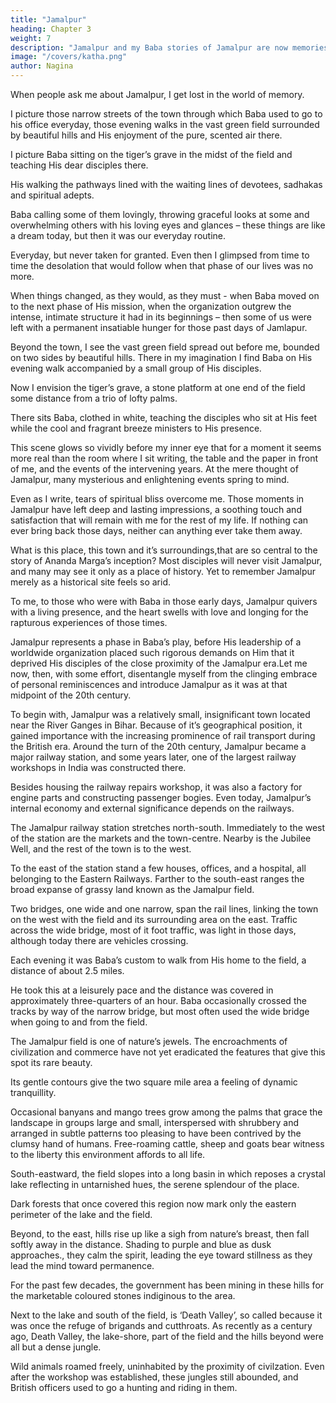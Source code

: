 ```yaml
---
title: "Jamalpur"
heading: Chapter 3
weight: 7
description: "Jamalpur and my Baba stories of Jamalpur are now memories"
image: "/covers/katha.png"
author: Nagina
---
```



<!-- Jamalpur! Let me but hear the name – indeed, let me but think it – and my mind is awash with images. Baba is gone from Jamalpur, but the disciples of His days there will never forget. Jamalpur itself will never forget.

Jamalpur and my Baba stories of Jamalpur are now memories.  -->

When people ask me about Jamalpur, I get lost in the world of memory. 

<!-- All the events of that period flash on my mental plate like a series of pictures and I am at a
loss where to begin. -->

I picture those narrow streets of the town through which Baba used to go to his office everyday, those evening walks in the vast green field surrounded by beautiful hills and His enjoyment of the pure, scented air there. 

I picture Baba sitting on the tiger’s grave in the midst of the field and teaching His dear disciples there.

His walking the pathways lined with the waiting lines of devotees, sadhakas and spiritual adepts. 

Baba calling some of them lovingly, throwing graceful looks at some and overwhelming others with his loving eyes and glances – these things are like a dream today, but then it was our everyday routine.

Everyday, but never taken for granted. Even then I glimpsed from time to time the desolation that would follow when that phase of our lives was no more. 

When things changed, as they would, as they must - when Baba moved on to the next phase of His mission, when the organization outgrew the intense, intimate structure it had in its beginnings – then some of us were left with a permanent insatiable hunger for those past days of Jamlapur. 

Beyond the town, I see the vast green field spread out before me, bounded on two sides by beautiful hills. There in my imagination I find Baba on His evening walk accompanied by a small group of His disciples. 

Now I envision the tiger’s grave, a stone platform at one end of the field some distance from a trio of lofty palms. 

There sits Baba, clothed in white, teaching the disciples who sit at His feet while the cool and fragrant breeze ministers to His presence.

This scene glows so vividly before my inner eye that for a moment it seems more real than the room where I sit writing, the table and the paper in front of me, and the events of the intervening years. At the mere thought of Jamalpur, many mysterious
and enlightening events spring to mind. 

Even as I write, tears of spiritual bliss overcome me. Those moments in Jamalpur have left deep and lasting impressions, a soothing touch and satisfaction that will remain with me for the rest of my life. If nothing can ever bring back those days, neither can anything ever take them away.


What is this place, this town and it’s surroundings,that are so central to the story of Ananda Marga’s inception? Most disciples will never visit Jamalpur, and many may see it only as a place of history. Yet to remember Jamalpur merely as a historical site feels so arid. 

To me, to those who were with Baba in those early days, Jamalpur quivers with a living presence, and the heart swells with love and longing for the rapturous experiences of those times.

Jamalpur represents a phase in Baba’s play, before His leadership of a worldwide organization placed such rigorous demands on Him that it deprived His disciples of the close proximity of the Jamalpur era.Let me now, then, with some effort, disentangle myself from the clinging embrace of personal reminiscences and introduce Jamalpur as it was at that midpoint of the 20th century.

To begin with, Jamalpur was a relatively small, insignificant town located near the River Ganges in Bihar. Because of it’s geographical position, it gained importance with the increasing prominence of rail transport during the British era. Around the turn of the 20th century, Jamalpur became a major railway station, and some years later, one of the largest railway workshops in India was constructed there. 

Besides housing the railway repairs workshop, it was also a factory for engine parts and constructing passenger bogies. Even today, Jamalpur’s internal economy and external significance depends on the railways.

The Jamalpur railway station stretches north-south. Immediately to the west of the station are the markets and the town-centre. Nearby is the Jubilee Well, and the rest of the town is to the west. 

To the east of the station stand a few houses, offices, and a hospital, all belonging to the Eastern Railways. Farther to the south-east ranges the broad expanse of grassy land known as the Jamalpur field.

Two bridges, one wide and one narrow, span the rail lines, linking the town on the west with the field and its surrounding area on the east. Traffic across the wide bridge, most of it foot traffic, was light in those days, although today there are vehicles crossing.

Each evening it was Baba’s custom to walk from His home to the field, a distance of about 2.5 miles. 

He took this at a leisurely pace and the distance was covered in approximately three-quarters of an hour. Baba occasionally
crossed the tracks by way of the narrow bridge, but most often used the wide bridge when going to and from the field.

The Jamalpur field is one of nature’s jewels. The encroachments of civilization and commerce have not yet eradicated the features that give this spot its rare beauty. 

Its gentle contours give the two square mile area a feeling of dynamic tranquillity.

Occasional banyans and mango trees grow among the palms that grace the landscape in groups large and small, interspersed with shrubbery and arranged in subtle patterns too pleasing to have been contrived by the clumsy hand of humans. Free-roaming cattle, sheep and goats bear witness to the liberty this environment affords to all life.

South-eastward, the field slopes into a long basin in which reposes a crystal lake reflecting in untarnished hues, the serene splendour of the place. 

Dark forests that once covered this region now mark only the eastern perimeter of the lake and the field.

Beyond, to the east, hills rise up like a sigh from nature’s breast, then fall softly away in the distance. Shading to purple and blue as dusk approaches., they calm the spirit, leading the eye toward stillness as they lead the mind toward permanence. 

For the past few decades, the government has been mining in these hills for the marketable coloured stones indiginous to the area. 

Next to the lake and south of the field, is ‘Death Valley’, so called because it was once the refuge of brigands and cutthroats. As recently as a century ago, Death Valley, the lake-shore, part of the field and the hills beyond were all but a dense jungle.

Wild animals roamed freely, uninhabited by the proximity of civilzation. Even after the workshop was established, these jungles still abounded, and British officers used to go a hunting and riding in them.

